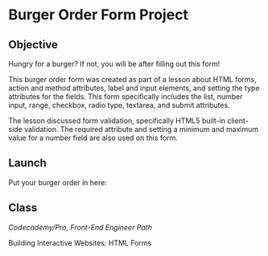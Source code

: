 # Burger Order Form Project

## Objective

Hungry for a burger? If not, you will be after filling out this form!

This burger order form was created as part of a lesson about HTML forms, action and method attributes, label and input elements, and setting the type attributes for the fields. 
This form specifically includes the list, number input, range, checkbox, radio type, textarea, and submit attributes.

The lesson discussed form validation, specifically HTML5 built-in client-side validation. The required attribute and setting a minimum and maximum value for a number field are also used on this form.





## Launch

Put your burger order in here: 

## Class
*Codecademy/Pro, Front-End Engineer Path*

Building Interactive Websites: HTML Forms
